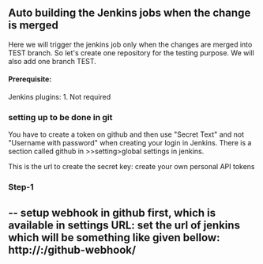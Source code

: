 ## Auto building the Jenkins jobs when the change is merged

Here we will trigger the jenkins job only when the changes are merged into TEST branch. So let's create one repository for the testing purpose. We will also add one branch TEST.

#### Prerequisite:
Jenkins plugins:
    1. Not required
    
### setting up to be done in git 
You have to create a token on github and then use "Secret Text" and not "Username with password" when creating your login in Jenkins. There is a section called github in >>setting>global settings in jenkins. 

This is the url to create the secret key: 
create your own personal API tokens 


### Step-1 
-- setup webhook in github first, which is available in settings
   URL: set the url of jenkins which will be something like given bellow:
      http://<jenkin-server-ip>:<port>/github-webhook/
--
    
 
    

    

